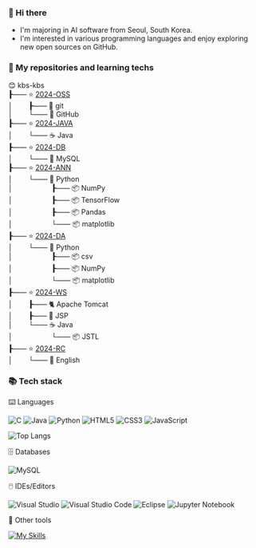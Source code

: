 ### 👋 Hi there

- I'm majoring in AI software from Seoul, South Korea.
- I'm interested in various programming languages
and enjoy exploring new open sources on GitHub.      

### 🍱 My repositories and learning techs    

😊 kbs-kbs      
**┠**&mdash;&mdash; ⭐ [2024-OSS](https://github.com/kbs-kbs/2024-OSS)    
**│**&emsp;&emsp; **┠**&mdash;&mdash; 🔱 git   
**│**&emsp;&emsp; **└**&mdash;&mdash; 🐙 GitHub   
**┠**&mdash;&mdash; ⭐ [2024-JAVA](https://github.com/kbs-kbs/2024-JAVA)   
**│**&emsp;&emsp; **└**&mdash;&mdash; ☕ Java    
**┠**&mdash;&mdash; ⭐ [2024-DB](https://github.com/kbs-kbs/2024-DB)   
**│**&emsp;&emsp; **└**&mdash;&mdash; 🐬 MySQL   
**┠**&mdash;&mdash; ⭐ [2024-ANN](https://github.com/kbs-kbs/2024-ANN)   
**│**&emsp;&emsp; **└**&mdash;&mdash; 🐍 Python        
**│**&emsp;&emsp; &emsp;&emsp;&emsp; **┠**&mdash;&mdash; 📦 NumPy     
**│**&emsp;&emsp; &emsp;&emsp;&emsp; **┠**&mdash;&mdash; 📦 TensorFlow     
**│**&emsp;&emsp; &emsp;&emsp;&emsp; **┠**&mdash;&mdash; 📦 Pandas   
**│**&emsp;&emsp; &emsp;&emsp;&emsp; **└**&mdash;&mdash; 📦 matplotlib   
**┠**&mdash;&mdash; ⭐ [2024-DA](https://github.com/kbs-kbs/2024-DA)   
**│**&emsp;&emsp; **└**&mdash;&mdash; 🐍 Python  
**│**&emsp;&emsp; &emsp;&emsp;&emsp; **┠**&mdash;&mdash; 📦 csv           
**│**&emsp;&emsp; &emsp;&emsp;&emsp; **┠**&mdash;&mdash; 📦 NumPy           
**│**&emsp;&emsp; &emsp;&emsp;&emsp; **└**&mdash;&mdash; 📦 matplotlib      
**┠**&mdash;&mdash; ⭐ [2024-WS](https://github.com/kbs-kbs/2024-WS)   
**│**&emsp;&emsp; **┠**&mdash;&mdash; 🐈 Apache Tomcat   
**│**&emsp;&emsp; **┠**&mdash;&mdash; 🔄 JSP   
**│**&emsp;&emsp; **└**&mdash;&mdash; ☕ Java    
**│**&emsp;&emsp; &emsp;&emsp;&emsp; **└**&mdash;&mdash; 📦 JSTL   
**┠**&mdash;&mdash; ⭐ [2024-RC](https://github.com/kbs-kbs/2024-RC)   
**│**&emsp;&emsp; **└**&mdash;&mdash; 🍔 English     

### 📚 Tech stack
⌨️ Languages

![C](https://img.shields.io/badge/c-%2300599C.svg?style=for-the-badge&logo=c&logoColor=white)
![Java](https://img.shields.io/badge/java-%23ED8B00.svg?style=for-the-badge&logo=openjdk&logoColor=white)
![Python](https://img.shields.io/badge/python-3670A0?style=for-the-badge&logo=python&logoColor=ffdd54)
![HTML5](https://img.shields.io/badge/html5-%23E34F26.svg?style=for-the-badge&logo=html5&logoColor=white)
![CSS3](https://img.shields.io/badge/css3-%231572B6.svg?style=for-the-badge&logo=css3&logoColor=white)
![JavaScript](https://img.shields.io/badge/javascript-%23323330.svg?style=for-the-badge&logo=javascript&logoColor=%23F7DF1E)
   
![Top Langs](https://github-readme-stats.vercel.app/api/top-langs/?username=kbs-kbs&layout=compact)

🗄️ Databases

![MySQL](https://img.shields.io/badge/mysql-4479A1.svg?style=for-the-badge&logo=mysql&logoColor=white)

🖱️ IDEs/Editors

![Visual Studio](https://img.shields.io/badge/Visual%20Studio-5C2D91.svg?style=for-the-badge&logo=visual-studio&logoColor=white)
![Visual Studio Code](https://img.shields.io/badge/Visual%20Studio%20Code-0078d7.svg?style=for-the-badge&logo=visual-studio-code&logoColor=white)
![Eclipse](https://img.shields.io/badge/Eclipse-FE7A16.svg?style=for-the-badge&logo=Eclipse&logoColor=white)
![Jupyter Notebook](https://img.shields.io/badge/jupyter-%23FA0F00.svg?style=for-the-badge&logo=jupyter&logoColor=white)

🧰 Other tools

[![My Skills](https://skillicons.dev/icons?i=git,github,figma)](https://skillicons.dev)



